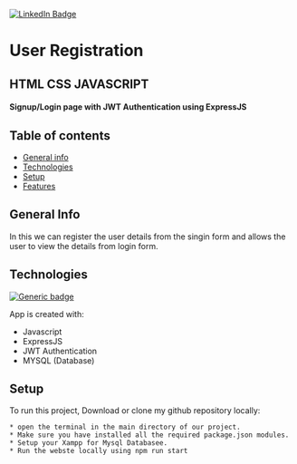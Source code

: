 [![LinkedIn Badge](https://img.shields.io/badge/LinkedIn-Profile-informational?style=flat&logo=linkedin&logoColor=white&color=008000)](https://www.linkedin.com/in/ajay-pediredla-125887191)


# User Registration 

## HTML CSS JAVASCRIPT
#### Signup/Login page with JWT Authentication using ExpressJS 

## Table of contents
* [General info](#general-info)
* [Technologies](#technologies)
* [Setup](#setup)
* [Features](#features)

## General Info
In this we can register the user details from the singin form and allows the user to view the details from login form.

## Technologies
[![Generic badge](https://img.shields.io/badge/<SUBJECT>-<STATUS>-<COLOR>.svg)](https://shields.io/)


App is created with:
* Javascript
* ExpressJS
* JWT Authentication
* MYSQL (Database)

## Setup
To run this project, Download or clone my github repository locally:
```
* open the terminal in the main directory of our project.
* Make sure you have installed all the required package.json modules.
* Setup your Xampp for Mysql Databasee. 
* Run the webste locally using npm run start
```



